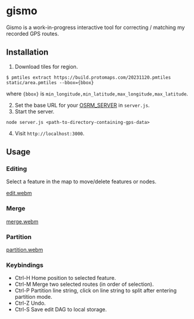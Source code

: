 # gismo

Gismo is a work-in-progress interactive tool for correcting / matching my recorded GPS routes.

## Installation

1. Download tiles for region.
```
$ pmtiles extract https://build.protomaps.com/20231120.pmtiles static/area.pmtiles --bbox={bbox}
```
where `{bbox}` is `min_longitude,min_latitude,max_longitude,max_latitude`.

2. Set the base URL for your [OSRM_SERVER](https://project-osrm.org/) in `server.js`.
3. Start the server.
```
node server.js <path-to-directory-containing-gps-data>
```
4. Visit `http://localhost:3000`.

## Usage
 
### Editing
 
Select a feature in the map to move/delete features or nodes.

[edit.webm](https://github.com/gulrotkake/gismo/assets/539077/78e7bd27-883a-4741-a5ca-76e067ae4407)

### Merge

[merge.webm](https://github.com/gulrotkake/gismo/assets/539077/00d3c89e-e91f-405a-907d-7748584944e8)

### Partition

[partition.webm](https://github.com/gulrotkake/gismo/assets/539077/1b3c7138-f352-4f30-a4d7-c63a6391da52)

### Keybindings

 - Ctrl-H Home position to selected feature.
 - Ctrl-M Merge two selected routes (in order of selection).
 - Ctrl-P Partition line string, click on line string to split after entering partition mode.
 - Ctrl-Z Undo.
 - Ctrl-S Save edit DAG to local storage.
